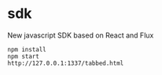 # sdk
New javascript SDK based on React and Flux

    npm install
    npm start
    http://127.0.0.1:1337/tabbed.html
